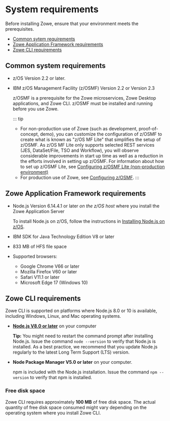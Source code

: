 # System requirements

Before installing Zowe, ensure that your environment meets the prerequisites.

- [Common sytem requirements](#common-system-requirements)
- [Zowe Application Framework requirements](#zowe-application-framework-requirements)
- [Zowe CLI requirements](#zowe-cli-requirements)

## Common system requirements

- z/OS Version 2.2 or later.
- IBM z/OS Management Facility (z/OSMF) Version 2.2 or Version 2.3

  z/OSMF is a prerequisite for the Zowe microservices, Zowe Desktop applications, and Zowe CLI. z/OSMF must be installed and running before you use Zowe.

  ::: tip 
   - For non-production use of Zowe (such as development, proof-of-concept, demo),  you can customize the configuration of z/OSMF to create what is known as "z/OS MF Lite" that simplifies the setup of z/OSMF. As z/OS MF Lite only supports selected REST services (JES, DataSet/File, TSO and Workflow), you will observe considerable improvements in start up time as well as a reduction in the efforts involved in setting up z/OSMF. For information about how to set up z/OSMF Lite, see [Configuring z/OSMF Lite (non-production environment)](systemrequirements-zosmf-lite.md)
  - For production use of Zowe, see [Configuring z/OSMF](systemrequirements-zosmf.md). 
  :::

## Zowe Application Framework requirements

- Node.js Version 6.14.4.1 or later *on the z/OS host* where you install the Zowe Application Server

   To install Node.js on z/OS, follow the instructions in [Installing Node.js on z/OS](install-nodejs-zos.md).

- IBM SDK for Java Technology Edition V8 or later
- 833 MB of HFS file space

- Supported browsers:
    -   Google Chrome V66 or later
    -   Mozilla Firefox V60 or later
    -   Safari V11.1 or later
    -   Microsoft Edge 17 (Windows 10)

## Zowe CLI requirements

Zowe CLI is supported on platforms where Node.js 8.0 or 10 is available, including Windows, Linux, and Mac operating systems.

- [**Node.js V8.0 or later**](https://nodejs.org/en/download/) on your computer

    **Tip:** You might need to restart the command prompt after installing Node.js. Issue the command `node --version` to verify that Node.js is installed. As a best practice, we recommend that you update Node.js regularly to the latest Long Term Support (LTS) version.

- **Node Package Manager V5.0 or later** on your computer.

    npm is included with the Node.js installation. Issue the command `npm --version` to verify that npm is installed.


### Free disk space

Zowe CLI requires approximately **100 MB** of free disk space. The actual quantity of free disk space consumed might vary depending on the operating system where you install Zowe CLI.

